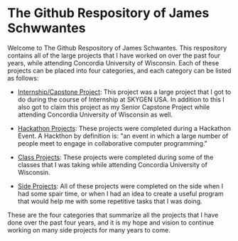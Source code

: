 # The Github Respository of James Schwwantes
Welcome to The Github Respository of James Schwantes. This respository contains all of the large projects that I have worked on over the past four years, while attending Concordia University of Wisconsin. Each of these projects can be placed into four categories, and each category can be listed as follows:

* [Internship/Capstone Project](https://github.com/CommanderKnight5214/Internship-Senior-Capstone-Project/blob/main/README.md): This project was a large project that I got to do during the course of Internship at SKYGEN USA. In addition to this I also got to claim this project as my Senior Capstone Project while attending Concordia University of Wisconsin as well. 

* [Hackathon Projects](https://github.com/CommanderKnight5214/MyPastProgrammingProjects/tree/main/Hackathon%20Projects): These projects were completed during a Hackathon Event. A Hackthon by definition is: "an event in which a large number of people meet to engage in collaborative computer programming."

* [Class Projects](https://github.com/CommanderKnight5214/MyPastProgrammingProjects/tree/main/Class%20Assignments): These projects were completed during some of the classes that I was taking while attending Concordia University of Wisconsin.

* [Side Projects](https://github.com/CommanderKnight5214/MyPastProgrammingProjects/tree/main/My%20Personal%20Projects): All of these projects were completed on the side when I had some spair time, or when I had an idea to create a useful program that would help me with some repetitive tasks that I was doing.

These are the four categories that summarize all the projects that I have done over the past four years, and it is my hope and vision to continue working on many side projects for many years to come. 
